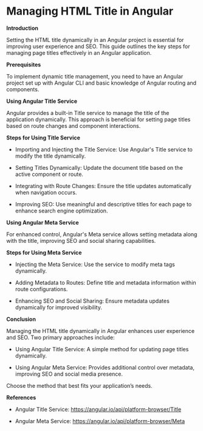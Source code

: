  # Managing HTML Title in Angular 

**Introduction**

Setting the HTML title dynamically in an Angular project is essential for improving user experience and SEO. This guide outlines the key steps for managing page titles effectively in an Angular application.

**Prerequisites**

To implement dynamic title management, you need to have an Angular project set up with Angular CLI and basic knowledge of Angular routing and components.

**Using Angular Title Service**

Angular provides a built-in Title service to manage the title of the application dynamically. This approach is beneficial for setting page titles based on route changes and component interactions.

**Steps for Using Title Service**

- Importing and Injecting the Title Service: Use Angular's Title service to modify the title dynamically.

- Setting Titles Dynamically: Update the document title based on the active component or route.

- Integrating with Route Changes: Ensure the title updates automatically when navigation occurs.

- Improving SEO: Use meaningful and descriptive titles for each page to enhance search engine optimization.

**Using Angular Meta Service**

For enhanced control, Angular's Meta service allows setting metadata along with the title, improving SEO and social sharing capabilities.

**Steps for Using Meta Service**

- Injecting the Meta Service: Use the service to modify meta tags dynamically.

- Adding Metadata to Routes: Define title and metadata information within route configurations.

- Enhancing SEO and Social Sharing: Ensure metadata updates dynamically for improved visibility.

**Conclusion**

Managing the HTML title dynamically in Angular enhances user experience and SEO. Two primary approaches include:

- Using Angular Title Service: A simple method for updating page titles dynamically.

- Using Angular Meta Service: Provides additional control over metadata, improving SEO and social media presence.

Choose the method that best fits your application’s needs.

**References**

- Angular Title Service: https://angular.io/api/platform-browser/Title

- Angular Meta Service: https://angular.io/api/platform-browser/Meta

